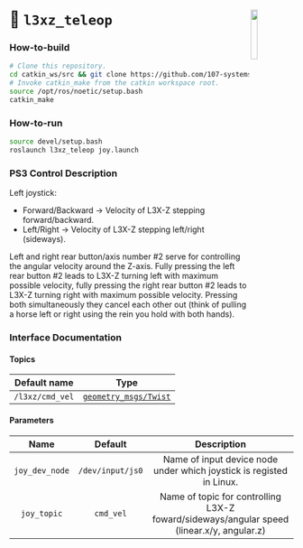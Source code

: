<a href="https://107-systems.org/"><img align="right" src="https://raw.githubusercontent.com/107-systems/.github/main/logo/107-systems.png" width="15%"></a>
:floppy_disk: `l3xz_teleop`
===========================

### How-to-build
```bash
# Clone this repository.
cd catkin_ws/src && git clone https://github.com/107-systems/l3xz_teleop && cd ..
# Invoke catkin_make from the catkin workspace root.
source /opt/ros/noetic/setup.bash
catkin_make
```

### How-to-run
```bash
source devel/setup.bash
roslaunch l3xz_teleop joy.launch
```

### PS3 Control Description
Left joystick:
* Forward/Backward -> Velocity of L3X-Z stepping forward/backward.
* Left/Right -> Velocity of L3X-Z stepping left/right (sideways).

Left and right rear button/axis number #2 serve for controlling the angular velocity around the Z-axis. Fully pressing the left rear button #2 leads to L3X-Z turning left with maximum possible velocity, fully pressing the right rear button #2 leads to L3X-Z turning right with maximum possible velocity. Pressing both simultaneously they cancel each other out (think of pulling a horse left or right using the rein you hold with both hands).


### Interface Documentation
#### Topics
| Default name | Type |
|:-:|:-:|
| `/l3xz/cmd_vel` | [`geometry_msgs/Twist`](https://docs.ros.org/en/noetic/api/geometry_msgs/html/msg/Twist.html) |

#### Parameters
| Name | Default | Description |
|:-:|:-:|:-:|
| `joy_dev_node` | `/dev/input/js0` | Name of input device node under which joystick is registed in Linux. |
| `joy_topic` | `cmd_vel` | Name of topic for controlling L3X-Z foward/sideways/angular speed (linear.x/y, angular.z) |
